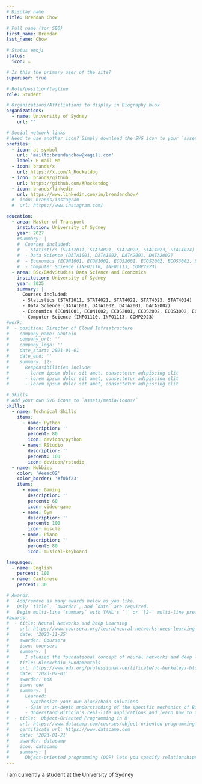 ```yaml
---
# Display name
title: Brendan Chow

# Full name (for SEO)
first_name: Brendan
last_name: Chow

# Status emoji
status:
  icon: ☕️

# Is this the primary user of the site?
superuser: true

# Role/position/tagline
role: Student

# Organizations/Affiliations to display in Biography blox
organizations:
  - name: University of Sydney
    url: ""

# Social network links
# Need to use another icon? Simply download the SVG icon to your `assets/media/icons/` folder.
profiles:
  - icon: at-symbol
    url: 'mailto:brendanchow@xagill.com'
    label: E-mail Me
  - icon: brands/x
    url: https://x.com/A_Rocketdog
  - icon: brands/github
    url: https://github.com/ARocketdog
  - icon: brands/linkedin
    url: https://www.linkedin.com/in/brendanchow/
  #- icon: brands/instagram
  #  url: https://www.instagram.com/

education:
  - area: Master of Transport
    institution: University of Sydney
    year: 2027
    #summary: |
    #  Courses included:
    #  - Statistics (STAT2011, STAT4021, STAT4022, STAT4023, STAT4024)
    #  - Data Science (DATA1001, DATA1002, DATA2001, DATA2002)
    #  - Economics (ECON1001, ECON1002, ECOS2001, ECOS2002, ECOS3002, ECOS3003, ECOS3005, ECOS3021, ECOS3018, ECOS3031)
    #  - Computer Science (INFO1110, INFO1113, COMP2923)
  - area: BSc/BAdvStudies Data Science and Economics
    institution: University of Sydney
    year: 2025
    summary: |
      Courses included:
      - Statistics (STAT2011, STAT4021, STAT4022, STAT4023, STAT4024)
      - Data Science (DATA1001, DATA1002, DATA2001, DATA2002)
      - Economics (ECON1001, ECON1002, ECOS2001, ECOS2002, ECOS3002, ECOS3003, ECOS3005, ECOS3021, ECOS3018, ECOS3031)
      - Computer Science (INFO1110, INFO1113, COMP2923)
#work:
#  - position: Director of Cloud Infrastructure
#    company_name: GenCoin
#    company_url: ''
#    company_logo: ''
#    date_start: 2021-01-01
#    date_end: ''
#    summary: |2-
#      Responsibilities include:
#      - lorem ipsum dolor sit amet, consectetur adipiscing elit
#      - lorem ipsum dolor sit amet, consectetur adipiscing elit
#      - lorem ipsum dolor sit amet, consectetur adipiscing elit

# Skills
# Add your own SVG icons to `assets/media/icons/`
skills:
  - name: Technical Skills
    items:
      - name: Python
        description: ''
        percent: 80
        icon: devicon/python
      - name: RStudio
        description: ''
        percent: 100
        icon: devicon/rstudio
  - name: Hobbies
    color: '#eeac02'
    color_border: '#f0bf23'
    items:
      - name: Gaming
        description: ''
        percent: 60
        icon: video-game
      - name: Gym
        description: ''
        percent: 100
        icon: muscle
      - name: Piano
        description: ''
        percent: 80
        icon: musical-keyboard

languages:
  - name: English
    percent: 100
  - name: Cantonese
    percent: 30

# Awards.
#   Add/remove as many awards below as you like.
#   Only `title`, `awarder`, and `date` are required.
#   Begin multi-line `summary` with YAML's `|` or `|2-` multi-line prefix and indent 2 spaces below.
#awards:
#  - title: Neural Networks and Deep Learning
#    url: https://www.coursera.org/learn/neural-networks-deep-learning
#    date: '2023-11-25'
#    awarder: Coursera
#    icon: coursera
#    summary: |
#      I studied the foundational concept of neural networks and deep learning. By the end, I was familiar with the significant technological trends driving the rise of deep learning; build, train, and apply fully connected deep neural networks; implement #efficient (vectorized) neural networks; identify key parameters in a neural network’s architecture; and apply deep learning to your own applications.
#  - title: Blockchain Fundamentals
#    url: https://www.edx.org/professional-certificate/uc-berkeleyx-blockchain-fundamentals
#    date: '2023-07-01'
#    awarder: edX
#    icon: edx
#    summary: |
#      Learned:
#      - Synthesize your own blockchain solutions
#      - Gain an in-depth understanding of the specific mechanics of Bitcoin
#      - Understand Bitcoin’s real-life applications and learn how to attack and destroy Bitcoin, Ethereum, smart contracts and Dapps, and alternatives to Bitcoin’s Proof-of-Work consensus algorithm
#  - title: 'Object-Oriented Programming in R'
#    url: https://www.datacamp.com/courses/object-oriented-programming-with-s3-and-r6-in-r
#    certificate_url: https://www.datacamp.com
#    date: '2023-01-21'
#    awarder: datacamp
#    icon: datacamp
#    summary: |
#      Object-oriented programming (OOP) lets you specify relationships between functions and the objects that they can act on, helping you manage complexity in your code. This is an intermediate level course, providing an introduction to OOP, using the S3 and R6 systems. S3 is a great day-to-day R programming tool that simplifies some of the functions that you write. R6 is especially useful for industry-specific analyses, working with web APIs, and building GUIs.
---
```


I am currently a student at the University of Sydney
